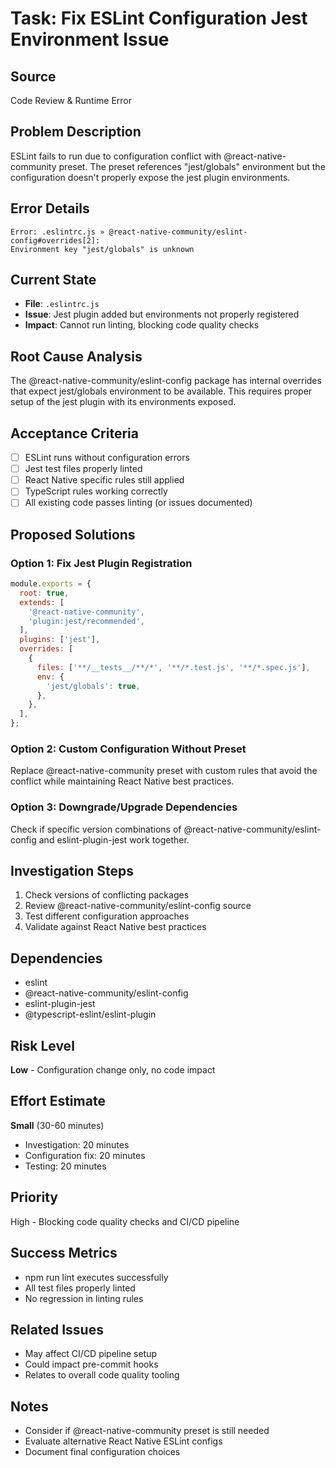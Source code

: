 # Task: Fix ESLint Configuration Jest Environment Issue

## Source
Code Review & Runtime Error

## Problem Description
ESLint fails to run due to configuration conflict with @react-native-community preset. The preset references "jest/globals" environment but the configuration doesn't properly expose the jest plugin environments.

## Error Details
```
Error: .eslintrc.js » @react-native-community/eslint-config#overrides[2]:
Environment key "jest/globals" is unknown
```

## Current State
- **File**: `.eslintrc.js`
- **Issue**: Jest plugin added but environments not properly registered
- **Impact**: Cannot run linting, blocking code quality checks

## Root Cause Analysis
The @react-native-community/eslint-config package has internal overrides that expect jest/globals environment to be available. This requires proper setup of the jest plugin with its environments exposed.

## Acceptance Criteria
- [ ] ESLint runs without configuration errors
- [ ] Jest test files properly linted
- [ ] React Native specific rules still applied
- [ ] TypeScript rules working correctly
- [ ] All existing code passes linting (or issues documented)

## Proposed Solutions

### Option 1: Fix Jest Plugin Registration
```javascript
module.exports = {
  root: true,
  extends: [
    '@react-native-community',
    'plugin:jest/recommended',
  ],
  plugins: ['jest'],
  overrides: [
    {
      files: ['**/__tests__/**/*', '**/*.test.js', '**/*.spec.js'],
      env: {
        'jest/globals': true,
      },
    },
  ],
};
```

### Option 2: Custom Configuration Without Preset
Replace @react-native-community preset with custom rules that avoid the conflict while maintaining React Native best practices.

### Option 3: Downgrade/Upgrade Dependencies
Check if specific version combinations of @react-native-community/eslint-config and eslint-plugin-jest work together.

## Investigation Steps
1. Check versions of conflicting packages
2. Review @react-native-community/eslint-config source
3. Test different configuration approaches
4. Validate against React Native best practices

## Dependencies
- eslint
- @react-native-community/eslint-config
- eslint-plugin-jest
- @typescript-eslint/eslint-plugin

## Risk Level
**Low** - Configuration change only, no code impact

## Effort Estimate
**Small** (30-60 minutes)
- Investigation: 20 minutes
- Configuration fix: 20 minutes
- Testing: 20 minutes

## Priority
High - Blocking code quality checks and CI/CD pipeline

## Success Metrics
- npm run lint executes successfully
- All test files properly linted
- No regression in linting rules

## Related Issues
- May affect CI/CD pipeline setup
- Could impact pre-commit hooks
- Relates to overall code quality tooling

## Notes
- Consider if @react-native-community preset is still needed
- Evaluate alternative React Native ESLint configs
- Document final configuration choices
